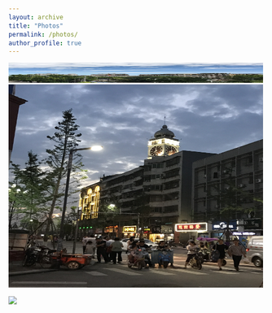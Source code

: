 ```yaml
---
layout: archive
title: "Photos"
permalink: /photos/
author_profile: true
---
```



<img src='/images/老河口1.jpg' width="500" height="40"/><img src='/images/老河口2.jpg' width="500" height="400"/>

<img src='/images/500x300.png' width="50%"/>
